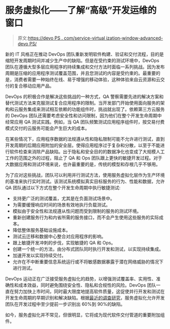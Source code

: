 # 服务虚拟化——了解“高级”开发运维的窗口

> 原文:[https://devo PS . com/service-virtual ization-window-advanced-devo PS/](https://devops.com/service-virtualization-window-advanced-devops/)

新的 IT 风格正在推动 DevOps 团队重新发明软件构建、验证和交付流程，目的是缩短开发周期时间并减少生产中的缺陷。但是在受约束的测试环境中，DevOps 团队在遵循大型多层应用程序的持续集成和交付方法时面临一系列挑战。因为发布周期是压缩的应用程序测试覆盖范围，并且您测试的内容是受约束的。最重要的是，消费者需要一种始终在线、易于增强的移动体验，这种体验来自云资源和云交付的复合移动应用产品。

DevOps 的积极合作是解决这些挑战的一种方式，QA 警察需要先进的解决方案和替代测试方法来克服测试复合应用程序的限制。当开发部门开始使用面向服务的架构和云服务集成来测试相互依赖的功能组件时，挑战就出现了。依赖第三方云服务的 DevOps 团队还需要考虑安全性和访问限制，因为他们在整个开发生命周期中经常应用 QA 测试实践。例如，当 QA 团队频繁测试应用程序组件时，按交易付费模式交付的云服务可能会产生巨大的成本。

在某些情况下，应用程序数据的法规遵从性和隐私限制可能不允许进行测试，直到开发周期的后期应用附加的安全层。使得应用程序过于复杂和分散，以至于不能进行软件检查来消除产品缺陷。出于隐私和安全目的的数据净化也变成了大规模人工工作的范围之外的过程，阻止了 QA 和 Ops 团队跟上更快的敏捷开发过程。对于大数据应用和测试环境来说，也许最重要的是，传统的模型和存根几乎不够用。

为了应对这些挑战，团队可以利用并行测试方法，使用服务虚拟化层作为生产环境的基准来执行实时测试。该测试系统模拟真实目标服务的行为、性能和数据，允许 QA 团队通过以下方式在整个开发生命周期中执行敏捷测试:

*   支持更广泛的测试覆盖，尤其是在负面测试场景中。
*   为需要缓慢响应时间的场景有效地执行负载测试。
*   模拟由于安全性和法规遵从性问题而受到限制的服务的测试环境。
*   重新创建服务行为和内省所需的服务接口，而不会产生使用这些服务的实际成本。
*   降低整体服务基础设施成本。
*   测试云迁移和数据中心整合对应用程序的影响。
*   跟上敏捷开发冲刺的步伐，实现敏捷的 QA 和 Ops。
*   创建一个统一的方法，由分布式团队同时执行开发和测试，以实现持续集成。
*   加速开发以实现持续交付。
*   允许在不中断重要信息系统运行或不将敏感数据暴露于潜在网络威胁的情况下进行测试。

DevOps 运动正在广泛接受服务虚拟化的趋势，以增强测试覆盖率、实用性、准确性和成本效益，同时避免围绕安全性、隐私和合规性的风险。DevOps 团队一直在努力加快上市时间，同时最大限度地提高软件质量，这促使并行开发和测试在开发生命周期的早期识别和解决缺陷。根据[最近的调查研究](http://www.ca.com/cz/~/media/Files/SuccessStories/california-dmv-taking-total-control.pdf)，服务虚拟化允许开发团队在开发过程中至少提前一步识别出 60%到 90%的缺陷。

如今，服务虚拟化并不常见，但很明显，它将成为现代软件交付管道的重要附加组件。